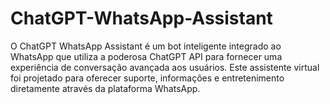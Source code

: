 # ChatGPT-WhatsApp-Assistant
O ChatGPT WhatsApp Assistant é um bot inteligente integrado ao WhatsApp que utiliza a poderosa ChatGPT API para fornecer uma experiência de conversação avançada aos usuários. Este assistente virtual foi projetado para oferecer suporte, informações e entretenimento diretamente através da plataforma WhatsApp.

